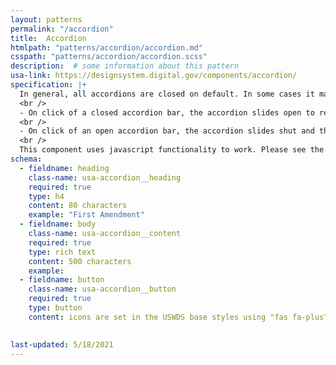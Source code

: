 ```yaml
---
layout: patterns
permalink: "/accordion"
title:  Accordion
htmlpath: "patterns/accordion/accordion.md"
csspath: "patterns/accordion/accordion.scss"
description:  # some information about this pattern
usa-link: https://designsystem.digital.gov/components/accordion/
specification: |+
  In general, all accordions are closed on default. In some cases it maybe aventagious to have the first accordion in open state on load, but this technique should be used sparingly.
  <br />
  - On click of a closed accordion bar, the accordion slides open to reveal the content inside, and the fa-plus icon switches to fa-minus. Any other open accordion will close.
  <br />
  - On click of an open accordion bar, the accordion slides shut and the fa-minus icon is switched to the fa-plus.
  <br />
  This component uses javascript functionality to work. Please see the documentation on USWDS for more information.
schema: 
  - fieldname: heading
    class-name: usa-accordion__heading
    required: true
    type: h4
    content: 80 characters
    example: "First Amendment"
  - fieldname: body
    class-name: usa-accordion__content
    required: true
    type: rich text
    content: 500 characters
    example: 
  - fieldname: button
    class-name: usa-accordion__button
    required: true
    type: button
    content: icons are set in the USWDS base styles using "fas fa-plus" and "fas fa-minus".
 

last-updated: 5/18/2021
---
```

<!--- if extra information is needed for this pattern, write here in Markdown. -->
<!--- to learn markdown format go to https://docs.github.com/en/github/writing-on-github/basic-writing-and-formatting-syntax -->


